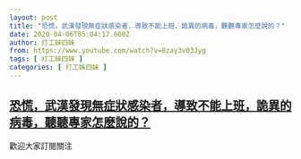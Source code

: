 ```yaml
---
layout: post
title: "恐慌，武漢發現無症狀感染者，導致不能上班，詭異的病毒，聽聽專家怎麼說的？"
date: 2020-04-06T05:04:17.000Z
author: 打工妹四妹
from: https://www.youtube.com/watch?v=8zay3v03Jyg
tags: [ 打工妹四妹 ]
categories: [ 打工妹四妹 ]
---
```

<!--1586149457000-->
[恐慌，武漢發現無症狀感染者，導致不能上班，詭異的病毒，聽聽專家怎麼說的？](https://www.youtube.com/watch?v=8zay3v03Jyg)
------

<div>
歡迎大家訂閱關注
</div>
